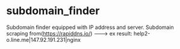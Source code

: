 # subdomain_finder
Subdomain finder equipped with IP address and server. Subdomain scraping from(https://rapiddns.io/) ---> ex result: help2-o.line.me|147.92.191.231|nginx
